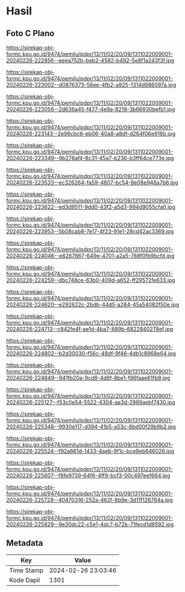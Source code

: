 # Hasil

## Foto C Plano

https://sirekap-obj-formc.kpu.go.id/9474/pemilu/pdpr/13/11/02/20/09/1311022009001-20240226-222856--eeea752b-beb2-4582-b492-5e8f1a243f3f.jpg

https://sirekap-obj-formc.kpu.go.id/9474/pemilu/pdpr/13/11/02/20/09/1311022009001-20240226-223002--d0876373-56ee-4fb2-a925-1314d986097a.jpg

https://sirekap-obj-formc.kpu.go.id/9474/pemilu/pdpr/13/11/02/20/09/1311022009001-20240226-223056--2d636a45-f477-4e9a-8219-3b66930befb1.jpg

https://sirekap-obj-formc.kpu.go.id/9474/pemilu/pdpr/13/11/02/20/09/1311022009001-20240226-223143--2e96cbc6-eb06-40a8-a8df-d264f06e916b.jpg

https://sirekap-obj-formc.kpu.go.id/9474/pemilu/pdpr/13/11/02/20/09/1311022009001-20240226-223349--9b278af4-8c31-45a7-b236-b3ff64ce773e.jpg

https://sirekap-obj-formc.kpu.go.id/9474/pemilu/pdpr/13/11/02/20/09/1311022009001-20240226-223533--ec326264-fa59-4807-bc54-8e08e946a7b6.jpg

https://sirekap-obj-formc.kpu.go.id/9474/pemilu/pdpr/13/11/02/20/09/1311022009001-20240226-223622--ed3d9511-9dd0-43f2-a5d3-994d9055cfa0.jpg

https://sirekap-obj-formc.kpu.go.id/9474/pemilu/pdpr/13/11/02/20/09/1311022009001-20240226-223953--5b08cab8-7e17-4f23-91e1-28cd42ac3369.jpg

https://sirekap-obj-formc.kpu.go.id/9474/pemilu/pdpr/13/11/02/20/09/1311022009001-20240226-224046--e8267667-649e-4701-a2a5-788f0fb9bcfd.jpg

https://sirekap-obj-formc.kpu.go.id/9474/pemilu/pdpr/13/11/02/20/09/1311022009001-20240226-224259--dbc748ce-63b0-409d-a652-ff29572fe633.jpg

https://sirekap-obj-formc.kpu.go.id/9474/pemilu/pdpr/13/11/02/20/09/1311022009001-20240226-224620--e292622c-2bdb-44d5-a284-45a54082f50e.jpg

https://sirekap-obj-formc.kpu.go.id/9474/pemilu/pdpr/13/11/02/20/09/1311022009001-20240226-224713--c842fe4f-ae1d-4ba7-889b-6822840278ef.jpg

https://sirekap-obj-formc.kpu.go.id/9474/pemilu/pdpr/13/11/02/20/09/1311022009001-20240226-224802--b2d30030-f56c-48df-9f46-4db1c8968e64.jpg

https://sirekap-obj-formc.kpu.go.id/9474/pemilu/pdpr/13/11/02/20/09/1311022009001-20240226-224849--941fb20a-9cd8-4d8f-8be1-f96faae61fb9.jpg

https://sirekap-obj-formc.kpu.go.id/9474/pemilu/pdpr/13/11/02/20/09/1311022009001-20240226-225127--f53c0e54-5522-4304-aa3d-2969aebf7430.jpg

https://sirekap-obj-formc.kpu.go.id/9474/pemilu/pdpr/13/11/02/20/09/1311022009001-20240226-225348--9930e117-d394-41b5-a53c-8bd00f29b9b2.jpg

https://sirekap-obj-formc.kpu.go.id/9474/pemilu/pdpr/13/11/02/20/09/1311022009001-20240226-225524--f92a861d-1433-4aeb-9f1c-bce9eb646026.jpg

https://sirekap-obj-formc.kpu.go.id/9474/pemilu/pdpr/13/11/02/20/09/1311022009001-20240226-225607--f8fe9739-64f6-4ff9-bcf3-00c497eef664.jpg

https://sirekap-obj-formc.kpu.go.id/9474/pemilu/pdpr/13/11/02/20/09/1311022009001-20240226-225728--40470316-252a-462f-8b9e-3d11f126764a.jpg

https://sirekap-obj-formc.kpu.go.id/9474/pemilu/pdpr/13/11/02/20/09/1311022009001-20240226-225829--9e30dc22-c5e1-4dc7-b72b-71fecd1d8592.jpg


## Metadata

| Key        | Value               |
| ---------- | ------------------- |
| Time Stamp | 2024-02-26 23:03:46 |
| Kode Dapil | 1301                |




